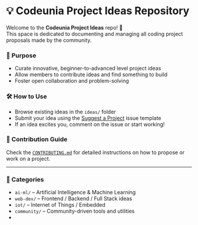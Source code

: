# 💡 Codeunia Project Ideas Repository

Welcome to the **Codeunia Project Ideas** repo! 🚀  
This space is dedicated to documenting and managing all coding project proposals made by the community.

### 📌 Purpose

- Curate innovative, beginner-to-advanced level project ideas
- Allow members to contribute ideas and find something to build
- Foster open collaboration and problem-solving

### 🛠 How to Use

- Browse existing ideas in the `ideas/` folder
- Submit your idea using the [Suggest a Project](../../issues/new?assignees=&labels=idea%2Cnew-idea&template=suggest-project.yml&title=%5BPROJECT+IDEA%5D%3A+Your+Creative+Project+Title) issue template
- If an idea excites you, comment on the issue or start working!

### 🙌 Contribution Guide

Check the [`CONTRIBUTING.md`](./CONTRIBUTING.md) for detailed instructions on how to propose or work on a project.

---

### 📂 Categories

- `ai-ml/` – Artificial Intelligence & Machine Learning  
- `web-dev/` – Frontend / Backend / Full Stack ideas  
- `iot/` – Internet of Things / Embedded  
- `community/` – Community-driven tools and utilities
- 
